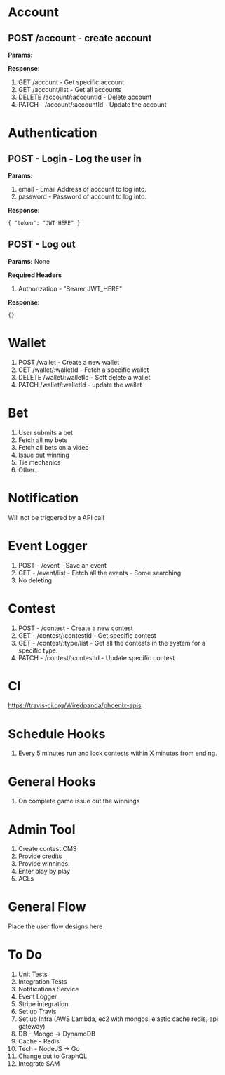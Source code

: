 # Account
## POST  /account - create account
**Params:**

**Response:**


1. GET /account - Get specific account
1. GET /account/list - Get all accounts
1. DELETE /account/:accountId - Delete account
1. PATCH - /account/:accountId - Update the account

# Authentication
## POST -  Login - Log the user in
**Params:**
1. email  - Email Address of account to log into.
1. password - Password of account to log into.

**Response:**

`{
    "token": "JWT HERE"
}`

## POST -  Log out
**Params:**
None

**Required Headers**
1. Authorization - "Bearer JWT_HERE"

**Response:**

`{}`


# Wallet 
1. POST /wallet - Create a new wallet
1. GET /wallet/:walletId - Fetch a specific wallet
1. DELETE /wallet/:walletId - Soft delete a wallet
1. PATCH /wallet/:walletId - update the wallet

# Bet
1. User submits a bet
1. Fetch all my bets
1. Fetch all bets on a video
1. Issue out winning
1. Tie mechanics
1. Other…

# Notification
Will not be triggered by a API call

# Event Logger
1. POST - /event - Save an event
1. GET - /event/list - Fetch all the events - Some searching
1. No deleting

# Contest
1. POST - /contest - Create a new contest
1. GET - /contest/:contestId - Get specific contest
1. GET - /contest/:type/list - Get all the contests in the system for a specific type.
1. PATCH - /contest/:contestId - Update specific contest

# CI
https://travis-ci.org/Wiredpanda/phoenix-apis

# Schedule Hooks
1. Every 5 minutes run and lock contests within X minutes from ending.
# General Hooks
1. On complete game issue out the winnings

# Admin Tool
1. Create contest CMS
1. Provide credits 
1. Provide winnings.
1. Enter play by play
1. ACLs

# General Flow
Place the user flow designs here

# To Do
1. Unit Tests
1. Integration Tests
1. Notifications Service
1. Event Logger
1. Stripe integration
1. Set up Travis
1. Set up Infra (AWS Lambda, ec2 with mongos, elastic cache redis, api gateway)
1. DB - Mongo -> DynamoDB
1. Cache - Redis
1. Tech - NodeJS -> Go
1. Change out to GraphQL
1. Integrate SAM
